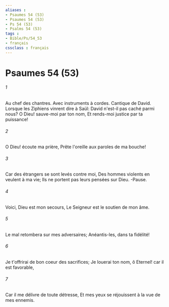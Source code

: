```yaml
---
aliases : 
- Psaumes 54 (53)
- Psaumes 54 (53)
- Ps 54 (53)
- Psalms 54 (53)
tags : 
- Bible/Ps/54_53
- français
cssclass : français
---
```


# Psaumes 54 (53)

###### 1
Au chef des chantres. Avec instruments à cordes. Cantique de David. Lorsque les Ziphiens vinrent dire à Saül: David n'est-il pas caché parmi nous? O Dieu! sauve-moi par ton nom, Et rends-moi justice par ta puissance!
###### 2
O Dieu! écoute ma prière, Prête l'oreille aux paroles de ma bouche!
###### 3
Car des étrangers se sont levés contre moi, Des hommes violents en veulent à ma vie; Ils ne portent pas leurs pensées sur Dieu. -Pause.
###### 4
Voici, Dieu est mon secours, Le Seigneur est le soutien de mon âme.
###### 5
Le mal retombera sur mes adversaires; Anéantis-les, dans ta fidélité!
###### 6
Je t'offrirai de bon coeur des sacrifices; Je louerai ton nom, ô Eternel! car il est favorable,
###### 7
Car il me délivre de toute détresse, Et mes yeux se réjouissent à la vue de mes ennemis.
